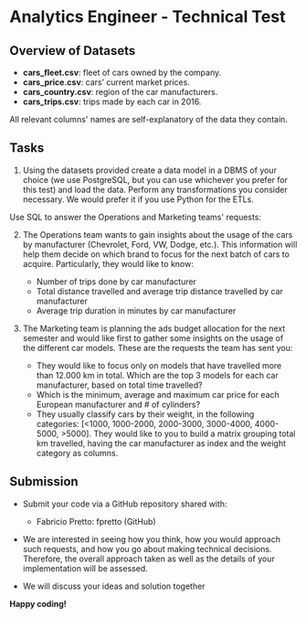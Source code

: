 # Analytics Engineer - Technical Test

## Overview of Datasets
-	**cars_fleet.csv**: fleet of cars owned by the company.
-	**cars_price.csv**: cars’ current market prices.
-	**cars_country.csv**: region of the car manufacturers.
-	**cars_trips.csv**: trips made by each car in 2016.

All relevant columns' names are self-explanatory of the data they contain.

## Tasks
1.	Using the datasets provided create a data model in a DBMS of your choice (we use PostgreSQL, but you can use whichever you prefer for this test) and load the data. Perform any transformations you consider necessary. We would prefer it if you use Python for the ETLs.

Use SQL to answer the Operations and Marketing teams' requests:

2.	The Operations team wants to gain insights about the usage of the cars by manufacturer (Chevrolet, Ford, VW, Dodge, etc.). This information will help them decide on which brand to focus for the next batch of cars to acquire. Particularly, they would like to know:
    - Number of trips done by car manufacturer 
    - Total distance travelled and average trip distance travelled by car manufacturer
    - Average trip duration in minutes by car manufacturer

3.	The Marketing team is planning the ads budget allocation for the next semester and would like first to gather some insights on the usage of the different car models. These are the requests the team has sent you:
    - They would like to focus only on models that have travelled more than 12.000 km in total. Which are the top 3 models for each car manufacturer, based on total time travelled?
    - Which is the minimum, average and maximum car price for each European manufacturer and # of cylinders?
    - They usually classify cars by their weight, in the following categories: [<1000, 1000-2000, 2000-3000, 3000-4000, 4000-5000, >5000]. They would like to you to build a matrix grouping total km travelled, having the car manufacturer as index and the weight category as columns.

## Submission
- Submit your code via a GitHub repository shared with:
    - Fabricio Pretto: fpretto (GitHub)

- We are interested in seeing how you think, how you would approach such requests, and how you go about making technical decisions. Therefore, the overall approach taken as well as the details of your implementation will be assessed.

- We will discuss your ideas and solution together

**Happy coding!**
